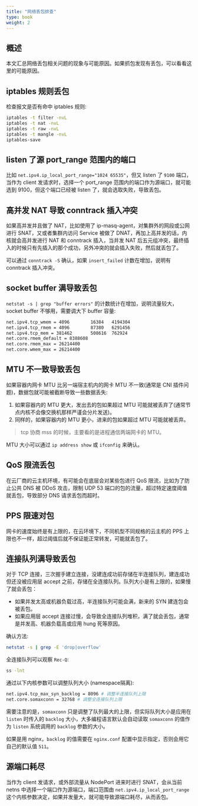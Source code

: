 ```yaml
---
title: "网络丢包排查"
type: book
weight: 2
---
```


## 概述

本文汇总网络丢包相关问题的现象与可能原因。如果抓包发现有丢包，可以看看这里的可能原因。

## iptables 规则丢包

检查报文是否有命中 iptables 规则:

```bash
iptables -t filter -nvL
iptables -t nat -nvL
iptables -t raw -nvL
iptables -t mangle -nvL
iptables-save
```

## listen 了源 port_range 范围内的端口

比如 `net.ipv4.ip_local_port_range="1024 65535"`，但又 listen 了 `9100` 端口，当作为 client 发请求时，选择一个 port_range 范围内的端口作为源端口，就可能选到 9100，但这个端口已经被 listen 了，就会选取失败，导致丢包。

## 高并发 NAT 导致 conntrack 插入冲突

如果高并发并且做了 NAT，比如使用了 ip-masq-agent，对集群外的网段或公网进行 SNAT，又或者集群内访问 Service 被做了 DNAT，再加上高并发的话，内核就会高并发进行 NAT 和 conntrack 插入，当并发 NAT 后五元组冲突，最终插入的时候只有先插入的那个成功，另外冲突的就会插入失败，然后就丢包了。

可以通过 `conntrack -S` 确认，如果 `insert_failed` 计数在增加，说明有 conntrack 插入冲突。

## socket buffer 满导致丢包

`netstat -s | grep "buffer errors"` 的计数统计在增加，说明流量较大，socket buffer 不够用，需要调大下 buffer 容量:

```bash
net.ipv4.tcp_wmem = 4096        16384   4194304
net.ipv4.tcp_rmem = 4096        87380   6291456
net.ipv4.tcp_mem = 381462       508616  762924
net.core.rmem_default = 8388608
net.core.rmem_max = 26214400
net.core.wmem_max = 26214400
```

## MTU 不一致导致丢包

如果容器内网卡 MTU 比另一端宿主机内的网卡 MTU 不一致(通常是 CNI 插件问题)，数据包就可能被截断导致一些数据丢失:
1. 如果容器内的 MTU 更大，发出去的包如果超过 MTU 可能就被丢弃了(通常节点内核不会像交换机那样严谨会分片发送)。
2. 同样的，如果容器内的 MTU 更小，进来的包如果超过 MTU 可能就被丢弃。

> tcp 协商 mss 的时候，主要看的是进程通信两端网卡的 MTU。

MTU 大小可以通过 `ip address show` 或 `ifconfig` 来确认。

## QoS 限流丢包

在云厂商的云主机环境，有可能会在底层会对某些包进行 QoS 限流，比如为了防止公共 DNS 被 DDoS 攻击，限制 UDP 53 端口的包的流量，超过特定速度阈值就丢包，导致部分 DNS 请求丢包而超时。

## PPS 限速对包

网卡的速度始终是有上限的，在云环境下，不同机型不同规格的云主机的 PPS 上限也不一样，超过阈值后就不保证能正常转发，可能就丢包了。

## 连接队列满导致丢包

对于 TCP 连接，三次握手建立连接，没建连成功前存储在半连接队列，建连成功但还没被应用层 accept 之前，存储在全连接队列。队列大小是有上限的，如果慢了就会丢包：
* 如果并发太高或机器负载过高，半连接队列可能会满，新来的 SYN 建连包会被丢包。
* 如果应用层 accept 连接过慢，会导致全连接队列堆积，满了就会丢包，通常是并发高、机器负载高或应用 hung 死等原因。

确认方法:

```bash
netstat -s | grep -E 'drop|overflow'
```

全连接队列可以观察 `Rec-Q`:

```bash
ss -lnt
```

通过以下内核参数可以调整队列大小 (namespace隔离):
```bash
net.ipv4.tcp_max_syn_backlog = 8096 # 调整半连接队列上限
net.core.somaxconn = 32768 # 调整全连接队列上限
```

需要注意的是，`somaxconn` 只是调整了队列最大的上限，但实际队列大小是应用在 `listen` 时传入的 `backlog` 大小，大多编程语言默认会自动读取 `somaxconn` 的值作为 `listen` 系统调用的 `backlog` 参数的大小。

如果是用 nginx，`backlog` 的值需要在 `nginx.conf` 配置中显示指定，否则会用它自己的默认值 `511`。

## 源端口耗尽

当作为 client 发请求，或外部流量从 NodePort 进来时进行 SNAT，会从当前 netns 中选择一个端口作为源端口，端口范围由 `net.ipv4.ip_local_port_range` 这个内核参数决定，如果并发量大，就可能导致源端口耗尽，从而丢包。